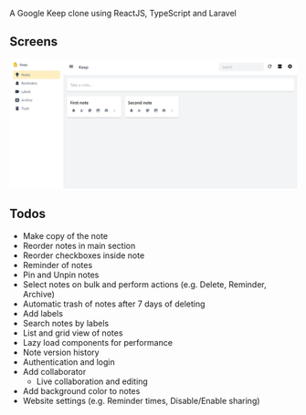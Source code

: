 A Google Keep clone using ReactJS, TypeScript and Laravel

## Screens

![image info](./project_files/homepage.png)

## Todos
 - Make copy of the note
 - Reorder notes in main section
 - Reorder checkboxes inside note
 - Reminder of notes
 - Pin and Unpin notes
 - Select notes on bulk and perform actions (e.g. Delete, Reminder, Archive)
 - Automatic trash of notes  after 7 days of deleting
 - Add labels
 - Search notes by labels
 - List and grid view of notes
 - Lazy load components for performance
 - Note version history
 - Authentication and login
 - Add collaborator
    - Live collaboration and editing
 - Add background color to notes
 - Website settings (e.g. Reminder times, Disable/Enable sharing)